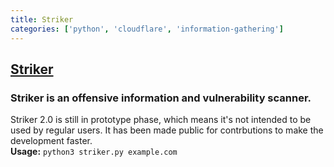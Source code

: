```yaml
---
title: Striker
categories: ['python', 'cloudflare', 'information-gathering']
---
```

## [Striker](https://github.com/s0md3v/Striker)

### Striker is an offensive information and vulnerability scanner.

Striker 2.0 is still in prototype phase, which means it's not intended to be used by regular users. It has been made public for contrbutions to make the development faster.\
**Usage:** `python3 striker.py example.com`
